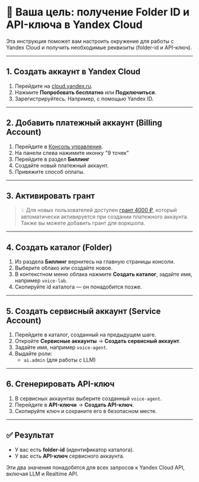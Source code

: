 # 🚀 Ваша цель: получение Folder ID и API-ключа в Yandex Cloud

Эта инструкция поможет вам настроить окружение для работы с Yandex Cloud и получить
необходимые реквизиты (folder-id и API-ключ).

---

## 1. Создать аккаунт в Yandex Cloud

1. Перейдите на [cloud.yandex.ru](https://cloud.yandex.ru/).
2. Нажмите **Попробовать бесплатно** или **Подключиться**.
3. Зарегистрируйтесь. Например, с помощью Yandex ID.

---

## 2. Добавить платежный аккаунт (Billing Account)

1. Перейдите в [Консоль управления](https://console.cloud.yandex.ru/).
2. На панели слева нажимите иконку "9 точек"
3. Перейдите в раздел **Биллинг**
4. Создайте новый платежный аккаунт.
5. Привяжите способ оплаты.

---

## 3. Активировать грант

> 💡 Для новых пользователей доступен [грант 4000 ₽](https://yandex.cloud/ru/free/), который
> автоматически активируется при создании платежного аккаунта.
Также вы можете добавить грант для воркшопа.
---

## 4. Создать каталог (Folder)

1.  Из раздела **Биллинг** вернитесь на главную страницы консоли.
2. Выберите облако или создайте новое.
3. В контекстном меню облака нажмите **Создать каталог**, задайте имя, например `voice-lab`.
4. Скопируйте id каталога — он понадобится позже.

---

## 5. Создать сервисный аккаунт (Service Account)

1. Перейдите в каталог, созданный на предыдущем шаге.
2. Откройте **Сервисные аккаунты** → **Создать сервисный аккаунт**.
3. Задайте имя, например `voice-agent`.
4. Выдайте роли:
   - `ai.admin` (для работы с LLM)
---

## 6. Сгенерировать API-ключ

1. В сервисных аккаунтах выберите созданный `voice-agent`.
2. Перейдите в **API-ключи** → **Создать API-ключ**.
3. Скопируйте ключ и сохраните его в безопасном месте.

---

## ✅ Результат

- У вас есть **folder-id** (идентификатор каталога).
- У вас есть **API-ключ** сервисного аккаунта.

Эти два значения понадобятся для всех запросов к Yandex Cloud API, включая LLM и Realtime API.

